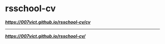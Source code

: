# rsschool-cv


***https://007vict.github.io/rsschool-cv/cv***
***
***https://007vict.github.io/rsschool-cv/***
